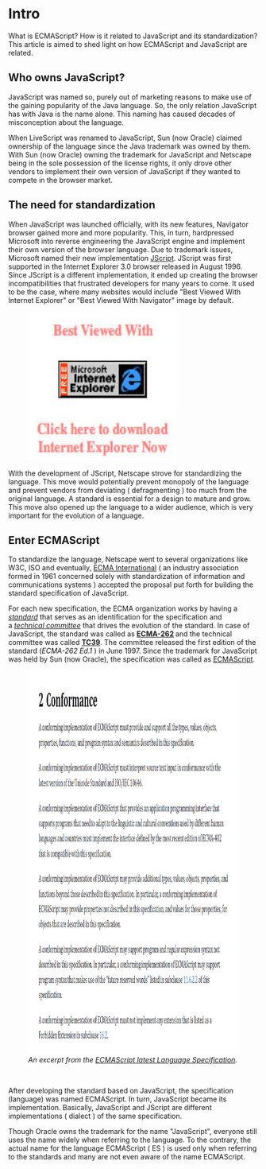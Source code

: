 # Intro

What is ECMAScript? How is it related to JavaScript and its standardization? This article is aimed to shed light on how ECMAScript and JavaScript are related.

<h2>Who owns JavaScript?</h2>
JavaScript was named so, purely out of marketing reasons to make use of the gaining popularity of the Java language. So, the only relation JavaScript has with Java is the name alone. This naming has caused decades of misconception about the language.

When LiveScript was renamed to JavaScript, Sun (now Oracle) claimed ownership of the language since the Java trademark was owned by them. With Sun (now Oracle) owning the trademark for JavaScript and Netscape being in the sole possession of the license rights, it only drove other vendors to implement their own version of JavaScript if they wanted to compete in the browser market.
<h2>The need for standardization</h2>
When JavaScript was launched officially, with its new features, Navigator browser gained more and more popularity. This, in turn, hardpressed Microsoft into reverse engineering the JavaScript engine and implement their own version of the browser language. Due to trademark issues, Microsoft named their new implementation <a title="JScript" href="https://en.wikipedia.org/wiki/JScript" rel="nofollow noopener">JScript</a>. JScript was first supported in the Internet Explorer 3.0 browser released in August 1996. Since JScript is a different implementation, it ended up creating the browser incompatibilities that frustrated developers for many years to come. It used to be the case, where many websites would include "Best Viewed With Internet Explorer" or "Best Viewed With Navigator" image by default.
<figure class="aligncenter">
<img src="./images/best-viewed-in-ie.jpg" alt="" width="300" height="300" />
</figure>
With the development of JScript, Netscape strove for standardizing the language. This move would potentially prevent monopoly of the language and prevent vendors from deviating ( defragmenting ) too much from the original language. A standard is essential for a design to mature and grow.  This move also opened up the language to a wider audience, which is very important for the evolution of a language.
<h2>Enter ECMAScript</h2>
To standardize the language, Netscape went to several organizations like W3C, ISO and eventually, <a title="ECMA" href="http://www.ecma-international.org/" rel="nofollow noopener">ECMA International</a> ( an industry association formed in 1961 concerned solely with standardization of information and communications systems ) accepted the proposal put forth for building the standard specification of JavaScript.

For each new specification, the ECMA organization works by having a <em><a title="ECMA standard" href="http://www.ecma-international.org/publications/standards/Standard.htm" target="_blank" rel="nofollow noopener">standard</a> </em>that serves as an identification for the specification and a <em><a title="ECMA Technical Committie" href="http://www.ecma-international.org/memento/TCs&amp;TGs.htm" target="_blank" rel="nofollow noopener">technical committee</a></em> that drives the evolution of the standard. In case of JavaScript, the standard was called as <strong><a title="ECMA-262" href="https://www.ecma-international.org/publications/standards/Ecma-262.htm" rel="nofollow noopener">ECMA-262</a> </strong>and the technical committee was called <a title="TC39" href="http://www.ecma-international.org/memento/TC39.htm" rel="nofollow noopener"><strong>TC39</strong></a>. The committee released the first edition of the standard (<em>ECMA-262 Ed.1</em> ) in June 1997. Since the trademark for JavaScript was held by Sun (now Oracle), the specification was called as <a title="ECMAScript" href="https://en.wikipedia.org/wiki/ECMAScript" rel="nofollow">ECMAScript</a>.
<figure><img class="aligncenter wp-image-763 size-large" src="./images/ecma-262-conformance.png" alt="" width="1024" height="772" /><figcaption><em>An excerpt from the <a href="https://www.ecma-international.org/publications/files/ECMA-ST/Ecma-262.pdf" target="_blank" rel="nofollow noopener" data-href="https://www.ecma-international.org/publications/files/ECMA-ST/Ecma-262.pdf">ECMAScript latest Language Specification</a>.</em></figcaption></figure>
&nbsp;

After developing the standard based on JavaScript, the specification (language) was named ECMAScript. In turn, JavaScript became its implementation. Basically, JavaScript and JScript are different implementations ( dialect ) of the same specification.

Though Oracle owns the trademark for the name "JavaScript", everyone still uses the name widely when referring to the language. To the contrary, the actual name for the language ECMAScript ( ES ) is used only when referring to the standards and many are not even aware of the name ECMAScript.